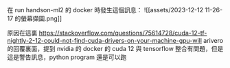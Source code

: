 在 run  handson-ml2 的 docker 時發生這個訊息：
![[assets/2023-12-12 11-26-17 的螢幕擷圖.png]]

原因在這裏 https://stackoverflow.com/questions/75614728/cuda-12-tf-nightly-2-12-could-not-find-cuda-drivers-on-your-machine-gpu-will
arivero 的回覆裏面，提到 nvidia 的 docker 的 cuda 12 與 tensorflow 整合有問題，但是這是警告訊息，python program 還是可以跑
